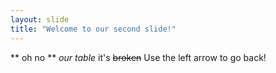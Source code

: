 ```yaml
---
layout: slide
title: "Welcome to our second slide!"
---
```

** oh no ** *our table* it's ~~broken~~
Use the left arrow to go back!
